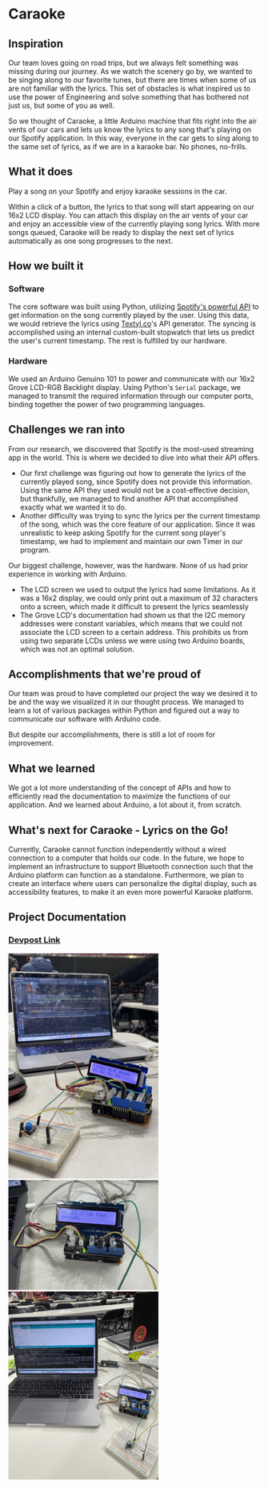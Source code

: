 # Caraoke
## Inspiration
Our team loves going on road trips, but we always felt something was missing during our journey. As we watch the scenery go by, we wanted to be singing along to our favorite tunes, but there are times when some of us are not familiar with the lyrics. This set of obstacles is what inspired us to use the power of Engineering and solve something that has bothered not just us, but some of you as well.

So we thought of Caraoke, a little Arduino machine that fits right into the air vents of our cars and lets us know the lyrics to any song that's playing on our Spotify application. In this way, everyone in the car gets to sing along to the same set of lyrics, as if we are in a karaoke bar. No phones, no-frills.


## What it does
Play a song on your Spotify and enjoy karaoke sessions in the car. 

Within a click of a button, the lyrics to that song will start appearing on our 16x2 LCD display. You can attach this display on the air vents of your car and enjoy an accessible view of the currently playing song lyrics. With more songs queued, Caraoke will be ready to display the next set of lyrics automatically as one song progresses to the next. 


## How we built it
### Software
The core software was built using Python, utilizing [Spotify's powerful API](https://developer.spotify.com/documentation/) to get information on the song currently played by the user. Using this data, we would retrieve the lyrics using [Textyl.co](https://api.textyl.co/api/lyrics?q=query)'s API generator. The syncing is accomplished using an internal custom-built stopwatch that lets us predict the user's current timestamp. The rest is fulfilled by our hardware.

### Hardware
We used an Arduino Genuino 101 to power and communicate with our 16x2 Grove LCD-RGB Backlight display. Using Python's `Serial` package, we managed to transmit the required information through our computer ports, binding together the power of two programming languages.


## Challenges we ran into
From our research, we discovered that Spotify is the most-used streaming app in the world. This is where we decided to dive into what their API offers.
- Our first challenge was figuring out how to generate the lyrics of the currently played song, since Spotify does not provide this information. Using the same API they used would not be a cost-effective decision, but thankfully, we managed to find another API that accomplished exactly what we wanted it to do. 
- Another difficulty was trying to sync the lyrics per the current timestamp of the song, which was the core feature of our application. Since it was unrealistic to keep asking Spotify for the current song player's timestamp, we had to implement and maintain our own Timer in our program.

Our biggest challenge, however, was the hardware. None of us had prior experience in working with Arduino.
- The LCD screen we used to output the lyrics had some limitations. As it was a 16x2 display, we could only print out a maximum of 32 characters onto a screen, which made it difficult to present the lyrics seamlessly
- The Grove LCD's documentation had shown us that the I2C memory addresses were constant variables, which means that we could not associate the LCD screen to a certain address. This prohibits us from using two separate LCDs unless we were using two Arduino boards, which was not an optimal solution.


## Accomplishments that we're proud of
Our team was proud to have completed our project the way we desired it to be and the way we visualized it in our thought process. We managed to learn a lot of various packages within Python and figured out a way to communicate our software with Arduino code. 

But despite our accomplishments, there is still a lot of room for improvement.


## What we learned
We got a lot more understanding of the concept of APIs and how to efficiently read the documentation to maximize the functions of our application. And we learned about Arduino, a lot about it, from scratch.


## What's next for Caraoke - Lyrics on the Go!
Currently, Caraoke cannot function independently without a wired connection to a computer that holds our code. In the future, we hope to implement an infrastructure to support Bluetooth connection such that the Arduino platform can function as a standalone. Furthermore, we plan to create an interface where users can personalize the digital display, such as accessibility features, to make it an even more powerful Karaoke platform. 

## Project Documentation
### [Devpost Link](https://devpost.com/software/caraoke-lyrics-on-the-go?ref_content=user-portfolio&ref_feature=in_progress)
<img src="images/Caraoke01.jpg" width="300">
<img src="images/Caraoke02.jpg" width="300">
<img src="images/Caraoke03.jpg" width="300">
